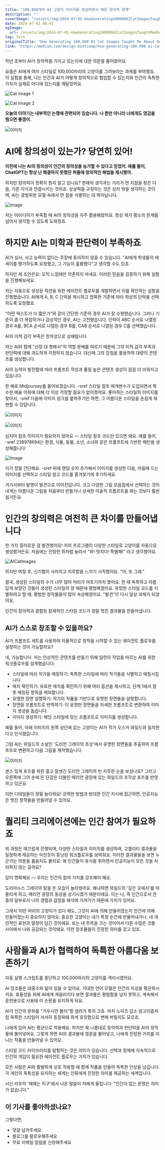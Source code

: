 ```yaml
---
title: "100,000개의 AI 고양이 이미지를 생성하면서 배운 창의적 한계"
description: ""
coverImage: "/assets/img/2024-07-01-HowGenerating100000AICatImagesTaughtMeAboutOurCreativeEdge_0.png"
date: 2024-07-01 00:42
ogImage: 
  url: /assets/img/2024-07-01-HowGenerating100000AICatImagesTaughtMeAboutOurCreativeEdge_0.png
tag: Tech
originalTitle: "How Generating 100,000 AI Cat Images Taught Me About Our Creative Edge"
link: "https://medium.com/design-bootcamp/how-generating-100-000-ai-cat-images-taught-me-about-our-creative-edge-355f55c06a5d"
---
```



작년 초부터 AI가 창의력을 가지고 있는지에 대한 의문을 품어왔어요.

요즘은 AI에게 여러 스타일로 100,000마리의 고양이를 그려보라는 과제를 부여했죠. 이 실험을 통해, 나는 인간과 AI가 어떻게 창의적으로 협업할 수 있는지와 인간의 독특한 가치가 실제로 어디에 있는지를 깨달았어요.

![Cat Image 1](/assets/img/2024-07-01-HowGenerating100000AICatImagesTaughtMeAboutOurCreativeEdge_0.png)

![Cat Image 2](/assets/img/2024-07-01-HowGenerating100000AICatImagesTaughtMeAboutOurCreativeEdge_1.png)

<div class="content-ad"></div>

**오늘의 이야기는 내부적인 논쟁에 관련되어 있습니다. 나 뿐만 아니라 너에게도 영감을 줬으면 좋겠어.**

![이미지](/assets/img/2024-07-01-HowGenerating100000AICatImagesTaughtMeAboutOurCreativeEdge_2.png)

# **AI에 창의성이 있는가? 당연히 있어!**

**이전에 나는 AI의 창의성이 인간의 창의성을 능가할 수 있다고 믿었어. 예를 들어, ChatGPT는 항상 난 해결하지 못했던 퍼즐에 창의적인 해법을 제시했어.**

<div class="content-ad"></div>

하지만 창의력이 정확히 뭔지 알고 있나요? 현재의 생각과는 거리가 먼 지점을 찾은 다음, 기존 지식과 연결시키는 것이죠. 상상력을 규정하는 것은 상자 밖을 생각하는 것이며, AI는 광범위한 모델 속에서 먼 점을 식별하는 데 뛰어납니다.

![image](/assets/img/2024-07-01-HowGenerating100000AICatImagesTaughtMeAboutOurCreativeEdge_3.png)

저는 아이디어가 부족할 때 AI의 창의성을 자주 활용해왔어요. 항상 제가 평소의 한계를 넘어서 생각할 수 있도록 도와줬죠.

# 하지만 AI는 미학과 판단력이 부족하죠

<div class="content-ad"></div>

AI가 심사, 사고 능력이 없다는 주장에 동의하지 않을 수 있습니다. "AI에게 학생들의 에세이를 평가하도록 요청했고, 그 기능이 훌륭했다"고 생각할 수도 있죠.

하지만 제 조언은요: 오직 느낌에만 의존하지 마세요. 이러한 믿음을 검증하기 위해 실험을 진행해보세요.

저는 자동으로 생성된 픽션을 위한 에이전트 플로우를 개발하면서 이를 확인하는 실험을 진행했습니다. AI에게 A, B, C 단락을 제시하고 명확한 기준에 따라 최상의 단락을 선택하도록 요청했죠.

"어떤 텍스트가 더 짧은가"와 같이 간단한 기준의 경우 AI가 잘 수행했습니다. 그러나 기준이 좀 더 복잡하거나 감성적인 경우, AI는 고전했습니다. 단락이 ABC 순서로 나열된 경우 A를, BCA 순서로 나열된 경우 B를, CAB 순서로 나열된 경우 C를 선택했습니다.

<div class="content-ad"></div>

AI의 미적 감각 부족은 창의성으로 상쇄됩니다

저는 AI와 함께 "선장 대 항해사"의 역할 분배를 따르기 때문에 그의 미적 감각 부족과 판단력에 대해 과도하게 걱정하지 않습니다. 대신에 그의 강점을 활용하여 대량의 콘텐츠를 생성합니다.

AI의 능력이 발전함에 따라 프롬프트 작성과 품질 높은 콘텐츠 생성이 점점 더 쉬워지고 있습니다.

<div class="content-ad"></div>

한 예로 Midjourney를 들어보겠습니다. -sref 스타일 참조 매개변수가 도입되면서 특수한 예술 어휘에 대해 더 이상 걱정할 필요가 없어졌어요. 좋아하는 스타일의 이미지를 찾아서, -sref 다음에 이미지 링크를 붙여주기만 하면, 그 아름다운 스타일을 손쉽게 재현할 수 있답니다.

![이미지](/assets/img/2024-07-01-HowGenerating100000AICatImagesTaughtMeAboutOurCreativeEdge_4.png)

![이미지](/assets/img/2024-07-01-HowGenerating100000AICatImagesTaughtMeAboutOurCreativeEdge_5.png)

심지어 참조 이미지가 필요하지 않아요 — 스타일 참조 코드만 있으면 돼요. 예를 들어, -sref 238978694는 환경, 식물, 동물, 소년, 소녀와 같은 프롬프트에 기반한 패턴을 생성해줍니다:

<div class="content-ad"></div>

![Image](/assets/img/2024-07-01-HowGenerating100000AICatImagesTaughtMeAboutOurCreativeEdge_6.png)

이거 정말 간단해요. -sref 뒤에 랜덤 숫자 추가해서 이미지를 생성한 다음, 마음에 드는 이미지를 선택하고 스타일 참고 코드를 즐겨찾기에 추가하세요.

거기서부터 발명이 발견으로 이어진답니다. 크고 다양한 그림 모음집에서 선택하는 것이 내게는 아름다운 그림을 처음부터 만들거나 상세한 미술적 프롬프트를 짜는 것보다 훨씬 쉽거든요.

# 인간의 창의력은 여전히 큰 차이를 만들어냅니다

<div class="content-ad"></div>

한 가지 흥미로운 걸 발견했어요! 저의 프로그램이 다양한 스타일로 고양이를 자동으로 생성했거든요. 처음에는 진정한 쥐처럼 놀라서 "와! 멋지다! 특별해!" 라고 생각했어요.

![AICatImages](/assets/img/2024-07-01-HowGenerating100000AICatImagesTaughtMeAboutOurCreativeEdge_7.png)

하지만 며칠 후, 신기함이 사라지고 지루함을 느끼기 시작했어요. "아, 또 그래."

결국, 생성된 스타일의 수가 너무 많아 머리가 아프기까지 했어요. 한 때 독특하고 아름답게 보였던 것들이 생성된 스타일의 양 때문에 평범해졌어요. 유망한 스타일 코드를 식별하려고 할 때, 평범한 창작물들이 많아 속상해졌어요. "발견"이 다시 일상 과제가 되었어요.

<div class="content-ad"></div>

인간의 창의력과 결합된 잠재적인 스타일 코드가 정말 멋진 결과물을 만들어냅니다.

## AI가 스스로 창조할 수 있을까요?

AI가 프롬프트 세트를 사용하여 자율적으로 창작을 시작할 수 있는 에이전트 플로우를 설정하는 것이 가능할까요?

네, 가능합니다. 저는 인상적인 콘텐츠를 만들기 위해 일련의 작업을 따르는 AI를 위한 워크플로우를 설계했습니다.

<div class="content-ad"></div>

- 스타일에 따라 작가들 매칭하기: 독특한 스타일에 따라 작가들을 식별하고 매칭시킵니다.
- 매치 확인하기: 유효한 매치를 확인하기 위해 여러 옵션을 제시하고, 단계 1에서 잘못 매칭된 항목을 제외합니다.
- 유명한 장면 설명하기: 작가의 작품을 기반으로 유명한 장면들을 설명합니다.
- 장면을 프롬프트로 번역하기: 이 유명한 장면들을 자세한 프롬프트로 변환하여 이미지 생성을 돕습니다.
- 이미지 생성하기: 해당 스타일에 맞는 프롬프트로 이미지를 생성합니다.

예를 들어, 아래 이미지의 왼쪽 상단에 있는 고양이는 AI가 작가 오스카 와일드와 일치한다고 인식했습니다.

그럼 AI는 와일드의 소설인 '도리언 그레이의 초상'에서 유명한 장면들을 추출하여 프롬프트로 변환하고 다음 그림을 제작했습니다.

![이미지](/assets/img/2024-07-01-HowGenerating100000AICatImagesTaughtMeAboutOurCreativeEdge_8.png)

<div class="content-ad"></div>

센스 있게 포즈를 취한 젊고 잘생긴 도리안 그레이의 빈 지루한 눈을 보셨나요? 그리고 오른쪽에 그의 손에 든 단검은 더블린 메리언 광장에 있는 와일드의 조각상 포즈를 반영하고 있군요.

이런 디테일들이 정말 놀라워요! 강력한 방법과 방대한 인간 지식에 접근하면, 인공지능은 멋진 창작물을 만들어낼 수 있어요.

# 퀄리티 크리에이션에는 인간 참여가 필요하죠

위 과정은 매끄럽게 진행되며, 다양한 스타일과 이미지를 생성하며, 고퀄리티 결과물을 일정하게 제공하는 미친듯이 튜닝된 워크플로우를 보여줘요. 이러한 결과물들을 보면 누군가는 의문을 품을지도 몰라요: 왜 인간들이 휴식을 취하면서 인공지능이 모든 것을 처리하지 않는 걸까요?

<div class="content-ad"></div>

답이 명확해요 — 우리는 인간의 참여 가치를 강조해야 해요.

도리아누스 그레이의 칼을 든 모습이 놀라웠어요. 왜냐하면 와일드의 '깊은 곳에서'를 떠올리게 하고, 매리언 광장의 동상을 상기시켰기 때문이에요. 이는 나, 즉 인간으로서 관중의 일부로서 나의 경험과 감정을 해석에 가져가기 때문에 가치가 있어요.

그래서 10만 마리의 고양이가 있다 해도, 그것이 AI에 의해 만들어졌는지 인간에 의해 만들어졌는지 중요하지 않아요. 중요한 고양이는 내가 특정 순간에 만들어내거나, 내 개인적인 표현과 열정이 담긴 것이에요. 또는 내 주목을 끄는 것이어서 다른 수많은 것들 사이에서 나와 공감되는 것이에요. 이런 창조물들이 진정한 의미를 갖고 있죠.

# 사람들과 AI가 협력하여 독특한 아름다움 보존하기

<div class="content-ad"></div>

자동 실행 스크립트를 중단하고 100,000마리의 고양이를 격리시켰어요.

AI 창조물은 대홍수와 닮아 있을 수 있어요. 거대한 언어 모델은 인간의 지성을 평균화시키죠. 효율성을 위해 AI에게 게을러지다 보면 결과물은 평범함을 넘지 못하고, 계속해서 훈련용으로 사용돼 이 순환을 유지하게 되요.

AI가 인간의 문화를 "가우시안 블러"할 염려가 특히 크죠. 마치 노이즈 감소 알고리즘처럼 독특한 스타일이 서서히 동질화돼 회색 흐릿함으로 변해 버릴지도 모르죠.

나에게 있어 AI는 평균으로 작용해요. 하지만 제 나름대로 창의력과 판단력을 AI의 창작물에 불어넣어요. 그렇게 하면 AI의 결과물에 영혼을 불어넣고, 나에게 진정한 가치를 지니는 작품을 만들어낼 수 있어요.

<div class="content-ad"></div>

스타일 코드 라이브러리를 탐험하는 것은 의미가 있습니다. 선택과 정제에 지속적으로 인간의 개입이 필요한 에이전트 플로우는 가치가 있습니다.

모든 사람은 AI와 활발하게 상호 작용할 때 함께 작품을 만들어 독특한 인상을 남깁니다. 각 개인의 독특성을 유지하는 세계는 인류에게 진정한 의미를 제공하는 세계입니다.

시신 리우의 '헤매는 지구'에서 나온 말씀이 저에게 울립니다: "인간이 없는 문명은 의미가 없습니다."

<div class="content-ad"></div>

## 이 기사를 좋아하셨나요?

그렇다면:

- 댓글 남겨주세요
- 블로그를 팔로우해주세요
- 무료 이메일 알림을 신청해주세요